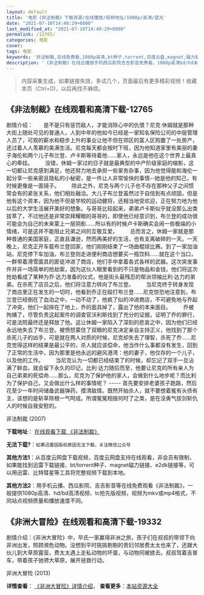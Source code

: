 ```yaml
---
layout: default
title: '电影《非法制裁》下载资源/在线播放/视频地址/1080p/高清/蓝光'
date: "2021-07-10T14:40:29+0800"
last_modified_at: "2021-07-10T14:40:29+0800"
permalink: /12765/
categories: 电影
cover:
tags: 电影
keywords: '非法制裁,在线免费看,1080p高清,bt种子,torrent,百度云盘,magnet,磁力链,迅雷下载资源'
description: '《非法制裁》在线云播放手机西瓜影院吉吉影音免费看，1080p高清bd/hd未删减完整版和tc抢先枪版，mkv/mp4格式，附带bt/torrent种子、magnet/磁力链、百度云盘、网盘资源迅雷下载链接'
---
```


>内容采集生成，如果链接失效，多试几个，页面最后有更多精彩视频！收藏本页（Ctrl+D)，以后再找不麻烦。


## 《非法制裁》在线观看和高清下载-12765

剧情介绍：　　是不是只有惩罚敌人，才能消除心中的仇恨？尼克·休姆就是那种大街上随处可见的普通人，人到中年的他如今已经是一家知名保险公司的中层管理人员了，可观的薪水和稳步上升的事业让他不但在郊区的富人区购置了一处房产，还过着人人羡慕的美满生活。尼克每天都会按时下班，因为他知道家里有美丽的妻子海伦和两个儿子布兰登、卢卡斯等待着他……家人，永远是他在这个世界上最真心的牵挂。 　　没错，休姆一家过的日子就是最典型的中产阶级家庭的缩影，这一切都让尼克感到满足，他还努力地去承担一些家务杂事，因为他觉得能和海伦一起分享一些亲密且隐私的小秘密，是一件让人非常愉快的事情--她是他的知己，有时候更像是一面镜子。 　　除此之外，尼克与两个儿子也不存在那种父子之间惯常会有的紧张关系，他们相处融洽。大儿子布兰登虽然过于自信到有点顽固，但是他有这个资本，因为他不但是学校的运动健将，还相当地受欢迎，正在努力地为他以后的大学生活展开美好的想象。与哥哥比较起来，弟弟卢卡斯似乎就没那么出类拔萃了，不过他还是非常崇拜耀眼的哥哥的，即使他已经意识到，布兰登的成功很可能会为自己的未来蒙上一层阴影……所以有的时候卢卡斯确实会闹一些极端的小情绪，可是这并不能阻止兄弟之间的互敬互爱。 　　总而言之，休姆一家就是那种普通的美国家庭，正直且谦逊，然而再美好的生活，也有支离破碎的一天。一天晚上，尼克正开车载布兰登回家，他们刚刚结束了一场曲棍球比赛。到了一家加油站，尼克停下车加油，布兰登则走进便利商店想要买一瓶饮料……就在这个当口，一群带着滑雪面具的匪徒冲进了商店，他们手中拿着各式各样的武器。这次突发事件并非一场简单的抢劫案，因为这伙人眼里看到的不只是物品和金钱，他们将这次抢劫看成了某种为乔·达力准备的仪式，他是街头最残忍的帮派领袖比利·达力的弟弟。在杀死了店员之后，他们将注意力转向了布兰登。 　　当尼克终于转身发现了商店里正在发生的一切时，他看到乔正在殴打布兰登……尼克惊恐地注意到，布兰登已经倒在了血泊之中，一动不动了，他疯了似的冲进商店，不可避免地与乔起了冲突，他们一起摔在了地上，乔的面具掉了，露出了他的本来面目。 　　乔被拘捕了，尽管负责这起案件的调查官沃利斯找到了充分的证据，证明了乔的罪行，可是法院最终还是释放了他。这让休姆一家陷入了深刻的悲哀之中，因为他们已经永远地失去了布兰登。被愤怒蒙住了双眼的尼克决定亲自主持正义，他找到了那个杀死儿子的凶手，可是就在两人对质的时候，尼克却失去了理智，杀死了乔……尼克觉得这样的结果是最公平的，杀人就应该偿命，他当作什么事都没有发生，回到了正常的生活中，因为那里是他永远的避风港湾：他的妻子，他仅存的一个儿子，以及他的工作。 　　当尼克认为一切都已经结束了的时候，却忘记了双手一旦沾满了鲜血，就会留下永久的印记，比利·达力随后而至，他要让尼克的所有亲人为自己弟弟的死偿命……那么，尼克为了保护他的家人，会做到什么地步呢？而比利为了保护自己，又会做出什么样的事情呢？ ----- 首先要安排老婆孩子跑路，然后花至少一年时间储备武器弹药，摸清敌情。既然开始杀人，就不要想着冤有头债有主，该想的是斩草除根一气呵成。所谓冤冤相报何时了之类，是在没勇气拔剑斩仇人的时候自我安慰的。


非法制裁 (2007)

**下载地址**： [在线观看下载 《非法制裁》](https://www.btbtdy.me/btdy/dy6546.html) 


**无法下载?**：`如果迅雷因版权原因无法下载，关注微信公众号 `

**其他方法1**：从百度云网盘下载视频，百度云网盘支持在线观看，非会员有限制，如果能找到迅雷下载链接、bt/torrent种子、magnet磁力链接、e2dk链接等，可以用迅雷、比特彗星等工具将完整视频下载到本地。

**其他方法2**：用手机云播、西瓜影院、吉吉影音等在线免费观看《非法制裁》，一般提供1080p高清、hd/bd高清视频、tc抢先版视频，视频为mkv或mp4格式，不同站点视频质量和播放速度不同。


## 《非洲大冒险》在线观看和高清下载-19332

剧情介绍：《非洲大冒险》中，毕氏一家赢得非洲之旅，孩子们在叔叔的带领下向非洲出发，照顾濒危动物。没想到平时挑挑剔剔的贵妇邻居费太太也来了，还跟大伙儿到大草原露营。费太太遇上走私动物的坏蛋，与动物同被掳去。叔叔驾着吉普车，带着孩子驰骋大草原，展开拯救行动。


非洲大冒险 (2013)

**详情查看**： [《非洲大冒险》详情介绍](/movie/19332/)， **查看更多**：[本站资源大全](/movie/t/all/)

